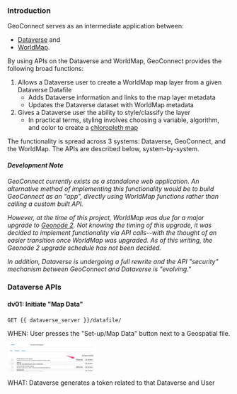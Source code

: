 ### Introduction

GeoConnect serves as an intermediate application between:

- [Dataverse](https://github.com/IQSS/dataverse) and 
- [WorldMap](https://github.com/cga-harvard/cga-worldmap).  

By using APIs on the Dataverse and WorldMap, GeoConnect provides the following broad functions:

1. Allows a Dataverse user to create a WorldMap map layer from a given Dataverse Datafile
    - Adds Dataverse information and links to the map layer metadata
    - Updates the Dataverse dataset with WorldMap metadata
1. Gives a Dataverse user the ability to style/classify the layer
    - In practical terms, styling involves choosing a variable, algorithm, and color to create a [chloropleth map](http://en.wikipedia.org/wiki/Choropleth_map)


The functionality is spread across 3 systems: Dataverse, GeoConnect, and the WorldMap.  The APIs are described below, system-by-system.

#### *Development Note*

*GeoConnect currently exists as a standalone web application.  An alternative method of implementing this functionality would be to build GeoConnect as an "app", directly using WorldMap functions rather than calling a custom built API.*

*However, at the time of this project, WorldMap was due for a major upgrade to [Geonode 2](http://geonode.org/2014/04/geonode-2-0/index.html).  Not knowing the timing of this upgrade, it was decided to implement functionality via API calls--with the thought of an easier transition once WorldMap was upgraded.  As of this writing, the Geonode 2 upgrade schedule has not been decided.*

*In addition, Dataverse is undergoing a full rewrite and the API "security" mechanism between GeoConnect and Dataverse is "evolving."*

### Dataverse APIs 

#### dv01: Initiate "Map Data"

```
GET {{ dataverse_server }}/datafile/
```
 
WHEN: User presses the "Set-up/Map Data" button next to a Geospatial file.

[<img src="docs/images/commute_-_Root_Dataverse.png" alt="Set-up/Map Data" width="200" />](docs/images/commute_-_Root_Dataverse.png)

WHAT: Dataverse generates a token related to that Dataverse and User




